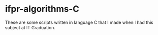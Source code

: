 # ifpr-algorithms-C
These are some scripts written in language C that I made when I had this subject at IT Graduation.
